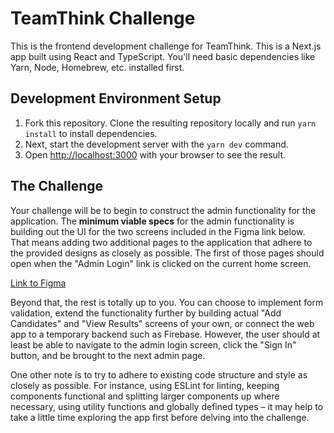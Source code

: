 # TeamThink Challenge

This is the frontend development challenge for TeamThink. This is a Next.js app built using React and TypeScript. You'll need basic dependencies like Yarn, Node, Homebrew, etc. installed first.

## Development Environment Setup

1. Fork this repository. Clone the resulting repository locally and run `yarn install` to install dependencies.
2. Next, start the development server with the `yarn dev` command. 
3. Open [http://localhost:3000](http://localhost:3000) with your browser to see the result.

## The Challenge

Your challenge will be to begin to construct the admin functionality for the application. The **minimum viable specs** for the admin functionality is building out the UI for the two screens included in the Figma link below. That means adding two additional pages to the application that adhere to the provided designs as closely as possible. The first of those pages should open when the "Admin Login" link is clicked on the current home screen.

[Link to Figma](https://www.figma.com/file/S2sZOr5JVBGIfLK5lEtwz2/TeamThink-Admin-Screens?node-id=0%3A1)

Beyond that, the rest is totally up to you. You can choose to implement form validation, extend the functionality further by building actual "Add Candidates" and "View Results" screens of your own, or connect the web app to a temporary backend such as Firebase. However, the user should at least be able to navigate to the admin login screen, click the "Sign In" button, and be brought to the next admin page.

One other note is to try to adhere to existing code structure and style as closely as possible. For instance, using ESLint for linting, keeping components functional and splitting larger components up where necessary, using utility functions and globally defined types – it may help to take a little time exploring the app first before delving into the challenge.
